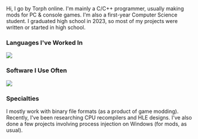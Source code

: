 Hi, I go by Torph online. I'm mainly a C/C++ programmer, usually making mods for PC & console games.
I'm also a first-year Computer Science student. I graduated high school in 2023, so most of my projects
were written or started in high school.

### Languages I've Worked In
<img src="https://skillicons.dev/icons?i=c,cpp,java,python,zig,bash,cs,powershell?width=32">

### Software I Use Often
<img src="https://skillicons.dev/icons?i=visualstudio,clion,idea,pycharm,cmake,latex,blender,vim,neovim,windows,linux?width=32">

### Specialties
I mostly work with binary file formats (as a product of game modding). Recently, I've been researching
CPU recompilers and HLE designs. I've also done a few projects involving process injection on Windows
(for mods, as usual).
